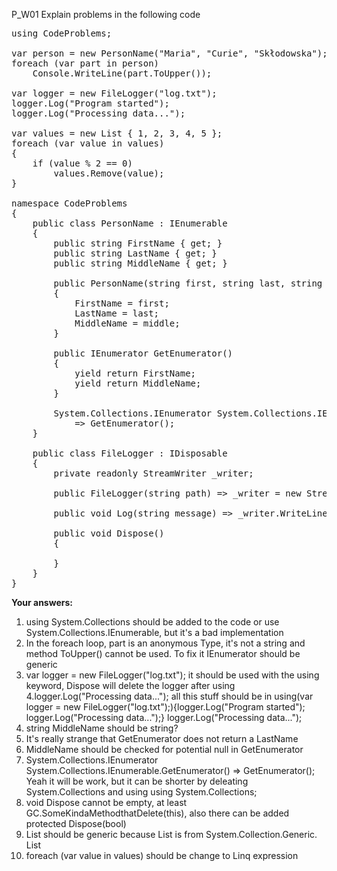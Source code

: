 ﻿P_W01 Explain problems in the following code

<pre lang="csharp">
using CodeProblems;

var person = new PersonName("Maria", "Curie", "Skłodowska");
foreach (var part in person)
    Console.WriteLine(part.ToUpper());

var logger = new FileLogger("log.txt");
logger.Log("Program started");
logger.Log("Processing data...");

var values = new List<int> { 1, 2, 3, 4, 5 };
foreach (var value in values)
{
    if (value % 2 == 0)
        values.Remove(value);
}

namespace CodeProblems
{
    public class PersonName : IEnumerable<string>
    {
        public string FirstName { get; }
        public string LastName { get; }
        public string MiddleName { get; }

        public PersonName(string first, string last, string middle = null)
        {
            FirstName = first;
            LastName = last;
            MiddleName = middle;
        }

        public IEnumerator<string> GetEnumerator()
        {
            yield return FirstName;
            yield return MiddleName;
        }

        System.Collections.IEnumerator System.Collections.IEnumerable.GetEnumerator()
            => GetEnumerator();
    }

    public class FileLogger : IDisposable
    {
        private readonly StreamWriter _writer;

        public FileLogger(string path) => _writer = new StreamWriter(path);

        public void Log(string message) => _writer.WriteLine($"{DateTime.Now}: {message}");

        public void Dispose()
        {

        }
    }
}
</pre>

**Your answers:**
1. using System.Collections should be added to the code or use System.Collections.IEnumerable, but it's a bad implementation
2. In the foreach loop, part is an anonymous Type, it's not a string and method ToUpper() cannot be used. To fix it IEnumerator should be generic<string>
3. var logger = new FileLogger("log.txt"); it should be used with the using keyword, Dispose will delete the logger after using 
4.logger.Log("Processing data..."); all this stuff should be in using(var logger = new FileLogger("log.txt");){logger.Log("Program started");   logger.Log("Processing data...");}
logger.Log("Processing data...");
5. string MiddleName should be string? 
6. It's really strange that GetEnumerator does not return a LastName
7. MiddleName should be checked for potential null in GetEnumerator
8. System.Collections.IEnumerator System.Collections.IEnumerable.GetEnumerator()  => GetEnumerator();                                                                                    Yeah it will be work, but it can be shorter by deleating System.Collections and using using System.Collections;
9. void Dispose cannot be empty, at least GC.SomeKindaMethodthatDelete(this), also there can be added protected Dispose(bool)
10. List should be generic because List is from System.Collection.Generic. List<int>
11. foreach (var value in values) should be change to Linq expression

